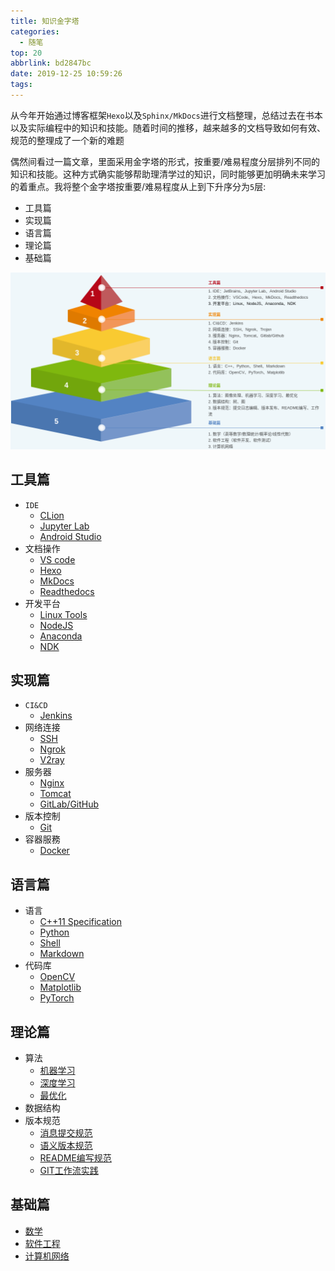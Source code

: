 ```yaml
---
title: 知识金字塔
categories:
  - 随笔
top: 20
abbrlink: bd2847bc
date: 2019-12-25 10:59:26
tags:
---
```


从今年开始通过博客框架`Hexo`以及`Sphinx/MkDocs`进行文档整理，总结过去在书本以及实际编程中的知识和技能。随着时间的推移，越来越多的文档导致如何有效、规范的整理成了一个新的难题

偶然间看过一篇文章，里面采用金字塔的形式，按重要/难易程度分层排列不同的知识和技能。这种方式确实能够帮助理清学过的知识，同时能够更加明确未来学习的着重点。我将整个金字塔按重要/难易程度从上到下升序分为`5`层:

* 工具篇
* 实现篇
* 语言篇
* 理论篇
* 基础篇

![](/imgs/knowledge-pyramid/knowledge-pyramid.png)

## 工具篇

* `IDE`
  * [CLion](https://vscode-guide.readthedocs.io/zh_CN/latest/clion/%E5%AE%89%E8%A3%85/)
  * [Jupyter Lab](https://vscode-guide.readthedocs.io/zh_CN/latest/jupyter/[conda]JupyterLab%E5%AE%89%E8%A3%85/)
  * [Android Studio](https://vscode-guide.readthedocs.io/zh_CN/latest/android/android-studio/[Ubuntu]Android%20Studio%E5%AE%89%E8%A3%85/)
* 文档操作
  * [VS code](https://vscode-guide.readthedocs.io/zh_CN/latest/vscode/)
  * [Hexo](https://blog-website-building-guide.readthedocs.io/zh_CN/latest/?badge=latest)
  * [MkDocs](https://zj-sphinx-github-readthedocs.readthedocs.io/en/latest/mkdocs/%E5%BC%95%E8%A8%80/)
  * [Readthedocs](https://zj-sphinx-github-readthedocs.readthedocs.io/en/latest/readthedocs/ReadtheDocs%20-%20%E4%BB%8B%E7%BB%8D/)
* 开发平台
  * [Linux Tools](https://zj-linux-guide.readthedocs.io/zh_CN/latest/)
  * [NodeJS](https://vscode-guide.readthedocs.io/zh_CN/latest/node/nodeJS%E5%AE%89%E8%A3%85/)
  * [Anaconda](https://vscode-guide.readthedocs.io/zh_CN/latest/anaconda/%E7%8E%AF%E5%A2%83%E6%9F%A5%E8%AF%A2%EF%BC%8C%E5%AE%89%E8%A3%85%EF%BC%8C%E5%8D%B8%E8%BD%BD%EF%BC%8C%E5%85%8B%E9%9A%86/)
  * [NDK](https://vscode-guide.readthedocs.io/zh_CN/latest/android/ndk/NDK%E5%BC%80%E5%8F%91%E6%A6%82%E8%BF%B0/)
  
## 实现篇

* `CI&CD`
  * [Jenkins](https://containerization-automation.readthedocs.io/zh_CN/latest/jenkins/)
* 网络连接
  * [SSH](https://zj-network-guide.readthedocs.io/zh_CN/latest/ssh/[SSH]%E8%BF%9C%E7%A8%8B%E8%BF%9E%E6%8E%A5/)
  * [Ngrok](https://zj-network-guide.readthedocs.io/zh_CN/latest/net-traversal/%E5%89%8D%E8%A8%80/)
  * [V2ray](https://wall-guide.readthedocs.io/zh/latest/?badge=latest)
* 服务器
  * [Nginx](https://zj-network-guide.readthedocs.io/zh_CN/latest/nginx/%E5%AE%89%E8%A3%85/)
  * [Tomcat](https://zj-network-guide.readthedocs.io/zh_CN/latest/tomcat/%E5%85%B3%E4%BA%8ETomcat/)
  * [GitLab/GitHub](https://zj-git-guide.readthedocs.io/zh_CN/latest/platform/[GitLab]%E5%AE%89%E8%A3%85/)
* 版本控制
  * [Git](https://zj-git-guide.readthedocs.io/zh_CN/latest/)
* 容器服務
  * [Docker](https://containerization-automation.readthedocs.io/zh_CN/latest/)

## 语言篇

* 语言
  * [C++11 Specification](https://zj-image-processing.readthedocs.io/zh_CN/latest/cplusplus/%E5%AD%A6%E4%B9%A0C++%E4%B9%8B%E8%B7%AF/)
  * [Python](https://zj-image-processing.readthedocs.io/zh_CN/latest/python/%E7%B1%BB%E6%93%8D%E4%BD%9C/)
  * [Shell](https://zj-linux-guide.readthedocs.io/zh_CN/latest/shell/dash%E5%92%8Cbash/)
  * [Markdown](https://zj-sphinx-github-readthedocs.readthedocs.io/en/latest/markdown/Markdown%E4%BD%BF%E7%94%A8-1-%E5%BC%95%E8%A8%80/)
* 代码库
  * [OpenCV](https://zj-image-processing.readthedocs.io/zh_CN/latest/opencv/OpenCV%E6%A6%82%E8%BF%B0/)
  * [Matplotlib](https://zj-image-processing.readthedocs.io/zh_CN/latest/matplotlib/%E5%BC%95%E8%A8%80/)
  * [PyTorch](https://zj-image-processing.readthedocs.io/zh_CN/latest/pytorch/%E5%BC%95%E8%A8%80/)

## 理论篇

* 算法
  * [机器学习](https://zj-image-processing.readthedocs.io/zh_CN/latest/algorithm/machine-learning/)
  * [深度学习](https://zj-image-processing.readthedocs.io/zh_CN/latest/algorithm/deep-learning/)
  * [最优化](https://zj-image-processing.readthedocs.io/zh_CN/latest/algorithm/optimization/)
* 数据结构
* 版本规范
   - [消息提交规范](https://zj-git-guide.readthedocs.io/zh_CN/latest/message/%E5%BC%95%E8%A8%80/)
   - [语义版本规范](https://zj-git-guide.readthedocs.io/zh_CN/latest/version/[SEMVER]%E8%AF%AD%E4%B9%89%E7%89%88%E6%9C%AC%E8%A7%84%E8%8C%83/)
   - [README编写规范](https://zj-git-guide.readthedocs.io/zh_CN/latest/readme/%E5%BC%95%E8%A8%80/)
   - [GIT工作流实践](https://www.zhujian.tech/posts/c7ee2f15.html)

## 基础篇

* [数学](https://www.zhujian.tech/posts/fe7e69f4.html)
* [软件工程](https://www.zhujian.tech/posts/ee5b0da5.html)
* [计算机网络](https://zj-network-guide.readthedocs.io/zh_CN/latest/basic/ip%E5%9C%B0%E5%9D%80/)